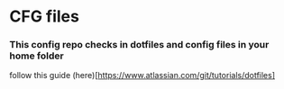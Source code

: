 # CFG files

### This config repo checks in dotfiles and config files in your home folder

follow this guide (here)[https://www.atlassian.com/git/tutorials/dotfiles]
